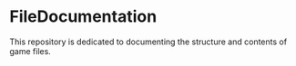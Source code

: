 # FileDocumentation
This repository is dedicated to documenting the structure and contents of game files.
